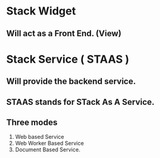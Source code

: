 # Stack Widget
## Will act as a Front End. (View) 

# Stack Service  ( STAAS )
## Will provide the backend service. 
## STAAS stands for STack As A Service.

## Three modes

1. Web based Service
2. Web Worker Based Service
3. Document Based Service.
